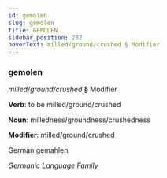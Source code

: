 ```yaml
---
id: gemolen
slug: gemolen
title: GEMOLEN
sidebar_position: 232
hoverText: milled/ground/crushed § Modifier
---
```


### gemolen

*milled/ground/crushed* **§** Modifier

**Verb**: to be milled/ground/crushed

**Noun**: milledness/groundness/crushedness

**Modifier**: milled/ground/crushed

German gemahlen 

*Germanic Language Family*